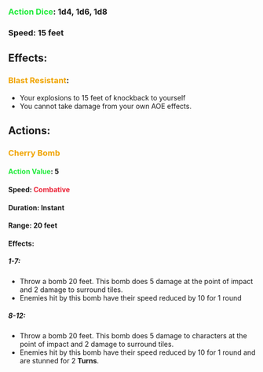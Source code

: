 ### <span style="font-weight:bold;color:rgb(33, 235, 60)">Action Dice</span>: 1d4, 1d6, 1d8
### Speed: 15 feet
## Effects:
### <span style="font-weight:bold;color:rgb(240, 164, 0)">Blast Resistant</span>:
- Your explosions to 15 feet of knockback to yourself
- You cannot take damage from your own AOE effects.
## Actions:
### <span style="font-weight:bold;color:rgb(240, 164, 0)">Cherry Bomb</span>
#### <span style="font-weight:bold;color:rgb(33, 235, 60)">Action Value</span>: 5
#### Speed: <span style="font-weight:bold; color:rgb(235, 33, 53)">Combative</span>
#### Duration: Instant
#### Range: 20 feet
#### Effects:
##### 1-7:
- Throw a bomb 20 feet. This bomb does 5 damage at the point of impact and 2 damage to surround tiles. 
- Enemies hit by this bomb have their speed reduced by 10 for 1 round
##### 8-12:
- Throw a bomb 20 feet. This bomb does 5 damage to characters at the point of impact and 2 damage to surround tiles. 
- Enemies hit by this bomb have their speed reduced by 10 for 1 round and are stunned for 2 **Turns**.
